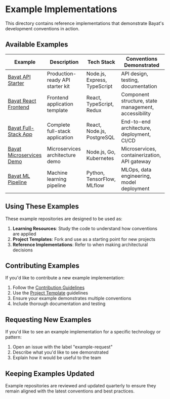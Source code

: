 <!--
Document: Example Implementations
Version: 1.0.0
Last Updated: 2025-03-20
Last Updated By: Bayat Platform Team
Change Log:
- 2023-03-19: Initial version
-->

# Example Implementations

This directory contains reference implementations that demonstrate Bayat's development conventions in action.

## Available Examples

| Example | Description | Tech Stack | Conventions Demonstrated |
|---------|-------------|------------|--------------------------|
| [Bayat API Starter](api-starter/README.md) | Production-ready API starter kit | Node.js, Express, TypeScript | API design, testing, documentation |
| [Bayat React Frontend](react-frontend/README.md) | Frontend application template | React, TypeScript, Redux | Component structure, state management, accessibility |
| [Bayat Full-Stack App](full-stack/README.md) | Complete full-stack application | React, Node.js, PostgreSQL | End-to-end architecture, deployment, CI/CD |
| [Bayat Microservices Demo](microservices/README.md) | Microservices architecture demo | Node.js, Go, Kubernetes | Microservices, containerization, API gateway |
| [Bayat ML Pipeline](ml-pipeline/README.md) | Machine learning pipeline | Python, TensorFlow, MLflow | MLOps, data engineering, model deployment |

## Using These Examples

These example repositories are designed to be used as:

1. **Learning Resources**: Study the code to understand how conventions are applied
2. **Project Templates**: Fork and use as a starting point for new projects
3. **Reference Implementations**: Refer to when making architectural decisions

## Contributing Examples

If you'd like to contribute a new example implementation:

1. Follow the [Contribution Guidelines](../CONTRIBUTING.md)
2. Use the [Project Template](../docs/templates/starter-kits.md) guidelines
3. Ensure your example demonstrates multiple conventions
4. Include thorough documentation and testing

## Requesting New Examples

If you'd like to see an example implementation for a specific technology or pattern:

1. Open an issue with the label "example-request"
2. Describe what you'd like to see demonstrated
3. Explain how it would be useful to the team

## Keeping Examples Updated

Example repositories are reviewed and updated quarterly to ensure they remain aligned with the latest conventions and best practices. 